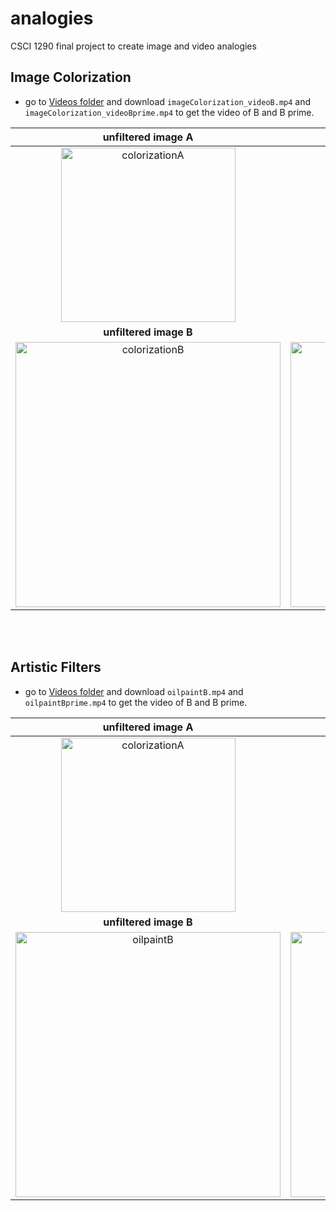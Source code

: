 # analogies
CSCI 1290 final project to create image and video analogies

## Image Colorization
* go to [Videos folder](https://github.com/ericnlchen/video-analogies/tree/main/Videos) and download `imageColorization_videoB.mp4` and `imageColorization_videoBprime.mp4` to get the video of B and B prime.
  
| unfiltered image A | filtered image A' |
|:------:|:--------:|
| <img width="279" alt="colorizationA" src="https://github.com/ericnlchen/video-analogies/assets/50728605/c2d6c8e4-a602-4b89-933a-45be56ac5762">| <img width="279" alt="colorizationAprime" src="https://github.com/ericnlchen/video-analogies/assets/50728605/ca572d74-a6b3-4b68-8dfd-a15dc7039ff3">  |
| **unfiltered image B** | **filtered image B'** |
| <img width="424" alt="colorizationB" src="https://github.com/ericnlchen/video-analogies/assets/50728605/dca8eeba-ac04-48cc-a0b3-b51cb5a053d8"> |<img width="424" alt="colorizationBprime" src="https://github.com/ericnlchen/video-analogies/assets/50728605/086500dd-ebc2-4b18-87fc-45b6ef16bed6">|

<br/><br/>
## Artistic Filters
* go to [Videos folder](https://github.com/ericnlchen/video-analogies/tree/main/Videos) and download `oilpaintB.mp4` and `oilpaintBprime.mp4` to get the video of B and B prime.

| unfiltered image A | filtered image A' |
|:------:|:--------:|
| <img width="279" alt="colorizationA" src="https://github.com/ericnlchen/video-analogies/assets/50728605/0ac2d3e3-5361-40f4-a79c-fe12d49c3831">| <img width="279" alt="colorizationAprime" src="https://github.com/ericnlchen/video-analogies/assets/50728605/d8ccc5fd-ba68-4923-8911-dd9aa0a2de7c">  |
| **unfiltered image B** | **filtered image B'** |
| <img width="424" alt="oilpaintB" src="https://github.com/ericnlchen/video-analogies/assets/50728605/0dbb6437-74ea-4399-a647-7a29be3e8576"> |<img width="424" alt="oilpaintBprime" src="https://github.com/ericnlchen/video-analogies/assets/50728605/45a4331b-5152-4bc3-aa3a-bea5b25b8e26">|
